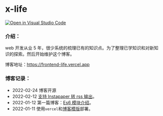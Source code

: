 # x-life

[![Open in Visual Studio Code](https://open.vscode.dev/badges/open-in-vscode.svg)](https://open.vscode.dev/purely-smile/frontend-life)

### 介绍：

web 开发从业 5 年，很少系统的梳理已有的知识点。为了整理已学知识和对新知识的探索。然后开始维护这个博客。

博客地址：https://frontend-life.vercel.app

### 博客记录：

- 2022-02-24 博客开源
- 2022-02-12 [支持 Instapaper 转 rss 输出](https://frontend-life.vercel.app/blog/tutorial/generator-instapaper-rss)。
- 2022-01-12 第一篇博客：[Es6 模块介绍](https://frontend-life.vercel.app/blog/es6/module)。
- 2022-01-11 使用`vercel`和[博客模版](https://github.com/timlrx/tailwind-nextjs-starter-blog)部署。
